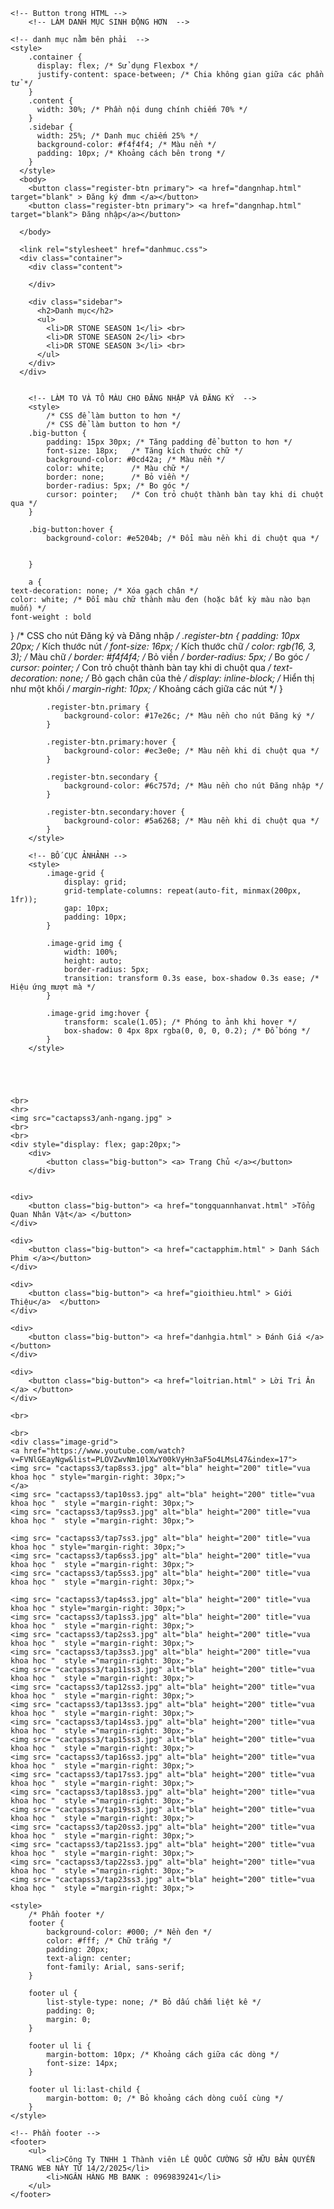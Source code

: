 <!DOCTYPE html>
<html lang="en">
<head>
    <meta charset="UTF-8">
    <meta name="viewport" content="width=device-width, initial-scale=1.0">
    <title>Document</title>


    <!-- Button trong HTML -->
        <!-- LÀM DANH MỤC SINH ĐỘNG HƠN  -->
        
    <!-- danh mục nằm bên phải  -->
    <style>
        .container {
          display: flex; /* Sử dụng Flexbox */
          justify-content: space-between; /* Chia không gian giữa các phần tử */
        }
        .content {
          width: 30%; /* Phần nội dung chính chiếm 70% */
        }
        .sidebar {
          width: 25%; /* Danh mục chiếm 25% */
          background-color: #f4f4f4; /* Màu nền */
          padding: 10px; /* Khoảng cách bên trong */
        }
      </style>
      <body>
        <button class="register-btn primary"> <a href="dangnhap.html" target="blank" > Đăng ký đmm </a></button>
        <button class="register-btn primary"> <a href="dangnhap.html" target="blank"> Đăng nhập</a></button> 

      </body>
      
      <link rel="stylesheet" href="danhmuc.css">
      <div class="container">
        <div class="content">
          
        </div>
       
        <div class="sidebar">
          <h2>Danh mục</h2>
          <ul>
            <li>DR STONE SEASON 1</li> <br>
            <li>DR STONE SEASON 2</li> <br>
            <li>DR STONE SEASON 3</li> <br>
          </ul>
        </div>
      </div>
    

        <!-- LÀM TO VÀ TÔ MÀU CHO ĐĂNG NHẬP VÀ ĐĂNG KÝ  -->
        <style>
            /* CSS để làm button to hơn */
            /* CSS để làm button to hơn */
        .big-button {
            padding: 15px 30px; /* Tăng padding để button to hơn */
            font-size: 18px;   /* Tăng kích thước chữ */
            background-color: #0cd42a; /* Màu nền */
            color: white;      /* Màu chữ */
            border: none;      /* Bỏ viền */
            border-radius: 5px; /* Bo góc */
            cursor: pointer;   /* Con trỏ chuột thành bàn tay khi di chuột qua */
        }

        .big-button:hover {
            background-color: #e5204b; /* Đổi màu nền khi di chuột qua */

        
        }

        a {
    text-decoration: none; /* Xóa gạch chân */
    color: white; /* Đổi màu chữ thành màu đen (hoặc bất kỳ màu nào bạn muốn) */
    font-weight : bold
}
            /* CSS cho nút Đăng ký và Đăng nhập */
            .register-btn {
                padding: 10px 20px; /* Kích thước nút */
                font-size: 16px;    /* Kích thước chữ */
                color: rgb(16, 3, 3);       /* Màu chữ */
                border: #f4f4f4;       /* Bỏ viền */
                border-radius: 5px; /* Bo góc */
                cursor: pointer;    /* Con trỏ chuột thành bàn tay khi di chuột qua */
                text-decoration: none; /* Bỏ gạch chân của thẻ <a> */
                display: inline-block; /* Hiển thị như một khối */
                margin-right: 10px; /* Khoảng cách giữa các nút */
            }
    
            .register-btn.primary {
                background-color: #17e26c; /* Màu nền cho nút Đăng ký */
            }
    
            .register-btn.primary:hover {
                background-color: #ec3e0e; /* Màu nền khi di chuột qua */
            }
    
            .register-btn.secondary {
                background-color: #6c757d; /* Màu nền cho nút Đăng nhập */
            }
    
            .register-btn.secondary:hover {
                background-color: #5a6268; /* Màu nền khi di chuột qua */
            }
        </style>

        <!-- BỐ CỤC ẢNHẢNH -->
        <style>
            .image-grid {
                display: grid;
                grid-template-columns: repeat(auto-fit, minmax(200px, 1fr));
                gap: 10px;
                padding: 10px;
            }
    
            .image-grid img {
                width: 100%;
                height: auto;
                border-radius: 5px;
                transition: transform 0.3s ease, box-shadow 0.3s ease; /* Hiệu ứng mượt mà */
            }
    
            .image-grid img:hover {
                transform: scale(1.05); /* Phóng to ảnh khi hover */
                box-shadow: 0 4px 8px rgba(0, 0, 0, 0.2); /* Đổ bóng */
            }
        </style>
        
    


    
    <br>
    <hr>
    <img src="cactapss3/anh-ngang.jpg" >
    <br>
    <br>
    <div style="display: flex; gap:20px;">
        <div> 
            <button class="big-button"> <a> Trang Chủ </a></button> 
        </div>
        
    
    <div>
        <button class="big-button"> <a href="tongquannhanvat.html" >Tổng Quan Nhân Vật</a> </button> 
    </div>

    <div>
        <button class="big-button"> <a href="cactapphim.html" > Danh Sách Phim </a></button> 
    </div>

    <div>
        <button class="big-button"> <a href="gioithieu.html" > Giới Thiệu</a>  </button> 
    </div>

    <div>
        <button class="big-button"> <a href="danhgia.html" > Đánh Giá </a> </button> 
    </div>

    <div>
        <button class="big-button"> <a href="loitrian.html" > Lời Tri Ân  </a> </button> 
    </div>
</div>
    
    
    <br>
    
    <br> 
    <div class="image-grid">
    <a href="https://www.youtube.com/watch?v=FVNlGEayNgw&list=PLOVZwvNm10lXwY00kVyHn3aF5o4LMsL47&index=17"> 
    <img src= "cactapss3/tap8ss3.jpg" alt="bla" height="200" title="vua khoa học " style="margin-right: 30px;">
    </a>
    <img src= "cactapss3/tap10ss3.jpg" alt="bla" height="200" title="vua khoa học "  style ="margin-right: 30px;">
    <img src= "cactapss3/tap9ss3.jpg" alt="bla" height="200" title="vua khoa học "  style ="margin-right: 30px;">
    
    <img src= "cactapss3/tap7ss3.jpg" alt="bla" height="200" title="vua khoa học " style="margin-right: 30px;">
    <img src= "cactapss3/tap6ss3.jpg" alt="bla" height="200" title="vua khoa học "  style ="margin-right: 30px;">
    <img src= "cactapss3/tap5ss3.jpg" alt="bla" height="200" title="vua khoa học "  style ="margin-right: 30px;">
    
    <img src= "cactapss3/tap4ss3.jpg" alt="bla" height="200" title="vua khoa học " style="margin-right: 30px;">
    <img src= "cactapss3/tap1ss3.jpg" alt="bla" height="200" title="vua khoa học "  style ="margin-right: 30px;">
    <img src= "cactapss3/tap2ss3.jpg" alt="bla" height="200" title="vua khoa học "  style ="margin-right: 30px;">
    <img src= "cactapss3/tap3ss3.jpg" alt="bla" height="200" title="vua khoa học "  style ="margin-right: 30px;">
    <img src= "cactapss3/tap11ss3.jpg" alt="bla" height="200" title="vua khoa học "  style ="margin-right: 30px;">
    <img src= "cactapss3/tap12ss3.jpg" alt="bla" height="200" title="vua khoa học "  style ="margin-right: 30px;">
    <img src= "cactapss3/tap13ss3.jpg" alt="bla" height="200" title="vua khoa học "  style ="margin-right: 30px;">
    <img src= "cactapss3/tap14ss3.jpg" alt="bla" height="200" title="vua khoa học "  style ="margin-right: 30px;">
    <img src= "cactapss3/tap15ss3.jpg" alt="bla" height="200" title="vua khoa học "  style ="margin-right: 30px;">
    <img src= "cactapss3/tap16ss3.jpg" alt="bla" height="200" title="vua khoa học "  style ="margin-right: 30px;">
    <img src= "cactapss3/tap17ss3.jpg" alt="bla" height="200" title="vua khoa học "  style ="margin-right: 30px;">
    <img src= "cactapss3/tap18ss3.jpg" alt="bla" height="200" title="vua khoa học "  style ="margin-right: 30px;">
    <img src= "cactapss3/tap19ss3.jpg" alt="bla" height="200" title="vua khoa học "  style ="margin-right: 30px;">
    <img src= "cactapss3/tap20ss3.jpg" alt="bla" height="200" title="vua khoa học "  style ="margin-right: 30px;">
    <img src= "cactapss3/tap21ss3.jpg" alt="bla" height="200" title="vua khoa học "  style ="margin-right: 30px;">
    <img src= "cactapss3/tap22ss3.jpg" alt="bla" height="200" title="vua khoa học "  style ="margin-right: 30px;">
    <img src= "cactapss3/tap23ss3.jpg" alt="bla" height="200" title="vua khoa học "  style ="margin-right: 30px;">

</div>


<!-- PHẦN FOOTERFOOTER -->

    <style>
        /* Phần footer */
        footer {
            background-color: #000; /* Nền đen */
            color: #fff; /* Chữ trắng */
            padding: 20px;
            text-align: center;
            font-family: Arial, sans-serif;
        }

        footer ul {
            list-style-type: none; /* Bỏ dấu chấm liệt kê */
            padding: 0;
            margin: 0;
        }

        footer ul li {
            margin-bottom: 10px; /* Khoảng cách giữa các dòng */
            font-size: 14px;
        }

        footer ul li:last-child {
            margin-bottom: 0; /* Bỏ khoảng cách dòng cuối cùng */
        }
    </style>
</head>
<body>
    
    <!-- Phần footer -->
    <footer>
        <ul>
            <li>Công Ty TNHH 1 Thành viên LÊ QUỐC CƯỜNG SỞ HỮU BẢN QUYỀN TRANG WEB NÀY TỪ 14/2/2025</li>
            <li>NGÂN HÀNG MB BANK : 0969839241</li>
        </ul>
    </footer>
</body>
</html>

        
</body>
</html>
